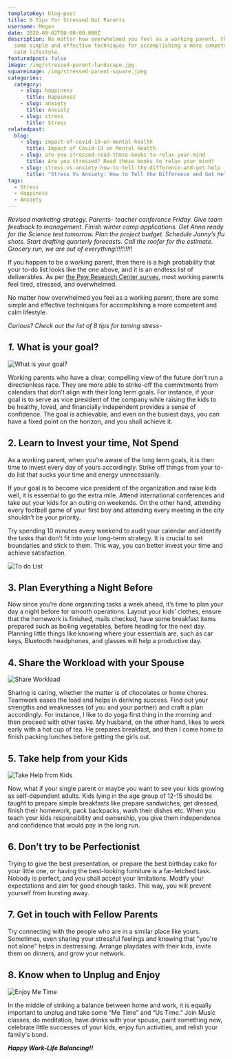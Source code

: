 ```yaml
---
templateKey: blog-post
title: 8 Tips For Stressed Out Parents
username: Megan
date: 2020-09-02T00:00:00.000Z
description: No matter how overwhelmed you feel as a working parent, there are
  some simple and effective techniques for accomplishing a more competent and
  calm lifestyle.
featuredpost: false
image: /img/stressed-parent-landscape.jpg
squareimage: /img/stressed-parent-square.jpeg
categories:
  category:
    - slug: happiness
      title: Happiness
    - slug: anxiety
      title: Anxiety
    - slug: stress
      title: Stress
relatedpost:
  blog:
    - slug: impact-of-covid-19-on-mental-health
      title: Impact of Covid-19 on Mental Health
    - slug: are-you-stressed-read-these-books-to-relax-your-mind
      title: Are you stressed? Read these books to relax your mind!
    - slug: stress-vs-anxiety-how-to-tell-the-difference-and-get-help
      title: "Stress Vs Anxiety: How to Tell the Difference and Get Help?"
tags:
  - Stress
  - Happiness
  - Anxiety
---
```

<!--StartFragment-->

*Revised marketing strategy. Parents- teacher conference Friday. Give team feedback to management. Finish winter camp applications. Get Anna ready for the Science test tomorrow. Plan the project budget. Schedule Janny’s flu shots. Start drafting quarterly forecasts. Call the roofer for the estimate. Grocery run, we are out of everything!!!!!!!!!!*

<!--StartFragment-->

If you happen to be a working parent, then there is a high probability that your to-do list looks like the one above, and it is an endless list of deliverables. As per [the Pew Research Center survey](https://www.pewsocialtrends.org/2015/11/04/raising-kids-and-running-a-household-how-working-parents-share-the-load/), most working parents feel tired, stressed, and overwhelmed.

No matter how overwhelmed you feel as a working parent, there are some simple and effective techniques for accomplishing a more competent and calm lifestyle.

*Curious? Check out the list of 8 tips for taming stress-*

## *1.* What is your goal?

![What is your goal?](/img/what-is-your-goal.jpg "What is your goal?")

Working parents who have a clear, compelling view of the future don’t run a directionless race. They are more able to strike-off the commitments from calendars that don’t align with their long term goals. For instance, if your goal is to serve as vice president of the company while raising the kids to be healthy, loved, and financially independent provides a sense of confidence. The goal is achievable, and even on the busiest days, you can have a fixed point on the horizon, and you shall achieve it.

## 2. Learn to Invest your time, Not Spend

As a working parent, when you’re aware of the long term goals, it is then time to invest every day of yours accordingly. Strike off things from your to-do list that sucks your time and energy unnecessarily.

If your goal is to become vice president of the organization and raise kids well, it is essential to go the extra mile. Attend international conferences and take out your kids for an outing on weekends. On the other hand, attending every football game of your first boy and attending every meeting in the city shouldn’t be your priority.

Try spending 10 minutes every weekend to audit your calendar and identify the tasks that don’t fit into your long-term strategy. It is crucial to set boundaries and stick to them. This way, you can better invest your time and achieve satisfaction.

![To do List](/img/to-do-list.jpg "To do List")

## 3. Plan Everything a Night Before

Now since you’re done organizing tasks a week ahead, it’s time to plan your day a night before for smooth operations. Layout your kids’ clothes, ensure that the homework is finished, mails checked, have some breakfast items prepared such as boiling vegetables, before heading for the next day. Planning little things like knowing where your essentials are, such as car keys, Bluetooth headphones, and glasses will help a productive day.

## 4. Share the Workload with your Spouse

![Share Workload](/img/share-workload.jpg "Share Workload")

Sharing is caring, whether the matter is of chocolates or home chores. Teamwork eases the load and helps in deriving success. Find out your strengths and weaknesses (of you and your partner) and craft a plan accordingly. For instance, I like to do yoga first thing in the morning and then proceed with other tasks. My husband, on the other hand, likes to work early with a hot cup of tea. He prepares breakfast, and then I come home to finish packing lunches before getting the girls out.

## 5. Take help from your Kids

![Take Help from Kids](/img/take-help-from-kids.jpeg "Take Help from Kids")

Now, what if your single parent or maybe you want to see your kids growing as self-dependent adults. Kids lying in the age group of 12-15 should be taught to prepare simple breakfasts like prepare sandwiches, get dressed, finish their homework, pack backpacks, wash their dishes etc. When you teach your kids responsibility and ownership, you give them independence and confidence that would pay in the long run.

## 6. Don’t try to be Perfectionist

Trying to give the best presentation, or prepare the best birthday cake for your little one, or having the best-looking furniture is a far-fetched task. Nobody is perfect, and you shall accept your limitations. Modify your expectations and aim for good enough tasks. This way, you will prevent yourself from bursting away.

## 7. Get in touch with Fellow Parents

Try connecting with the people who are in a similar place like yours. Sometimes, even sharing your stressful feelings and knowing that "you're not alone" helps in destressing. Arrange playdates with their kids, invite them on dinners, and grow your network.

## 8. Know when to Unplug and Enjoy

![Enjoy Me Time](/img/paint-enjoy.jpg "Enjoy Me Time")

In the middle of striking a balance between home and work, it is equally important to unplug and take some “Me Time” and “Us Time.” Join Music classes, do meditation, have drinks with your spouse, paint something new, celebrate little successes of your kids, enjoy fun activities, and relish your family's bond.

***Happy Work-Life Balancing!!***

<!--EndFragment-->

<!--EndFragment-->